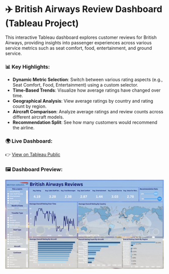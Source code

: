 # ✈️ British Airways Review Dashboard (Tableau Project)

This interactive Tableau dashboard explores customer reviews for British Airways, providing insights into passenger experiences across various service metrics such as seat comfort, food, entertainment, and ground service.

### 📊 Key Highlights:
- **Dynamic Metric Selection**: Switch between various rating aspects (e.g., Seat Comfort, Food, Entertainment) using a custom selector.
- **Time-Based Trends**: Visualize how average ratings have changed over time.
- **Geographical Analysis**: View average ratings by country and rating count by region.
- **Aircraft Comparison**: Analyze average ratings and review counts across different aircraft models.
- **Recommendation Split**: See how many customers would recommend the airline.

### 🌍 Live Dashboard:
👉 [View on Tableau Public](https://public.tableau.com/views/British-Airways-Reviews_17539653459170/British-Airways-Reviews?:language=en-US&:sid=&:redirect=auth&:display_count=n&:origin=viz_share_link)  

### 🖼️ Dashboard Preview:
![Dashboard Screenshot](resources/demo.png)
